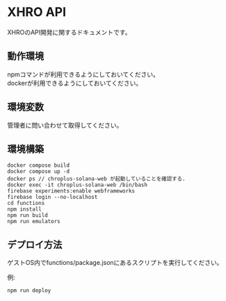 # XHRO API
XHROのAPI開発に関するドキュメントです。  

## 動作環境
npmコマンドが利用できるようにしておいてください。  
dockerが利用できるようにしておいてください。

## 環境変数
管理者に問い合わせて取得してください。

## 環境構築
```
docker compose build
docker compose up -d
docker ps // chroplus-solana-web が起動していることを確認する.
docker exec -it chroplus-solana-web /bin/bash
firebase experiments:enable webframeworks
firebase login --no-localhost
cd functions
npm install
npm run build
npm run emulators
```

## デプロイ方法
ゲストOS内でfunctions/package.jsonにあるスクリプトを実行してください。  

例:
```
npm run deploy
```
